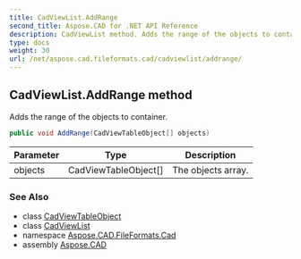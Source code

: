 ```yaml
---
title: CadViewList.AddRange
second_title: Aspose.CAD for .NET API Reference
description: CadViewList method. Adds the range of the objects to container
type: docs
weight: 30
url: /net/aspose.cad.fileformats.cad/cadviewlist/addrange/
---
```

## CadViewList.AddRange method

Adds the range of the objects to container.

```csharp
public void AddRange(CadViewTableObject[] objects)
```

| Parameter | Type | Description |
| --- | --- | --- |
| objects | CadViewTableObject[] | The objects array. |

### See Also

* class [CadViewTableObject](../../../aspose.cad.fileformats.cad.cadtables/cadviewtableobject/)
* class [CadViewList](../)
* namespace [Aspose.CAD.FileFormats.Cad](../../cadviewlist/)
* assembly [Aspose.CAD](../../../)


